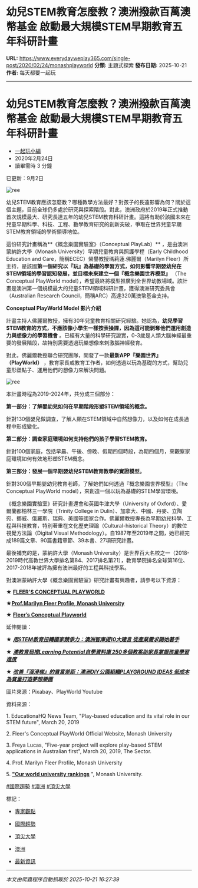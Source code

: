 # 幼兒STEM教育怎麼教？澳洲撥款百萬澳幣基金 啟動最大規模STEM早期教育五年科研計畫

**URL:** https://www.everydayweplay365.com/single-post/2020/02/24/monashplayworld
**分類:** 主題式探索
**發布日期:** 2025-10-21
**作者:** 每天都要一起玩

---

# 幼兒STEM教育怎麼教？澳洲撥款百萬澳幣基金 啟動最大規模STEM早期教育五年科研計畫

  * [一起玩小編](https://www.everydayweplay365.com/profile/7ed3b36a-475d-4d3d-b219-ead5fbbcccf1/profile)
  * 2020年2月24日
  * 讀畢需時 3 分鐘



已更新：9月2日

  


![ree](https://static.wixstatic.com/media/d57202_99be1507a67847f6853aa4c9e8faee0d~mv2.jpg/v1/fill/w_147,h_83,al_c,q_80,usm_0.66_1.00_0.01,blur_2,enc_avif,quality_auto/d57202_99be1507a67847f6853aa4c9e8faee0d~mv2.jpg)

幼兒STEM教育應該怎麼教？哪種教學方法最好？對孩子的長遠影響為何？關於這個主題，目前全球仍多處於研究與探索階段。對此，澳洲政府於2019年正式推動首次規模最大、研究長達五年的幼兒STEM教育科研計畫。這將有助於該國未來在兒童早期科學、科技、工程、數學教育研究的創新突破，爭取在世界兒童早期STEM教育領域的學術領導地位。

  


這份研究計畫稱為**《概念樂園實驗室》（Conceptual PlayLab）** ，是由澳洲蒙納許大學（Monash University）早期兒童教育與照護學程（Early Childhood Education and Care，簡稱ECEC）榮譽教授瑪莉蓮.佛麗爾（Marilyn Fleer）所主持，是該國**第一個研究以『玩』為基礎的學習方式，如何影響早期嬰幼兒在STEM領域的學習認知發展，並目標未來建立一個『概念樂園世界模型』** （The Conceptual PlayWorld model），希望最終將模型推廣到全世界幼教場域。該計畫是澳洲第一個規模最大的兒童STEM領域科研計畫，獲得澳洲研究委員會（Australian Research Council，簡稱ARC）高達320萬澳幣基金支持。

  


**Conceptual PlayWorld Model 影片介紹**

  


計畫主持人佛麗爾教授，擁有30年兒童教育相關研究經驗。她認為，**幼兒學習STEM教育的方式，不應該像小學生一樣按表操課，因為這可能剝奪他們運用創造力與想像力的學習機會** 。已經有大量的科學研究證實，0-3歲是人類大腦神經最重要的發展階段，故特別需要透過玩樂想像來刺激腦神經發育。

  


對此，佛麗爾教授聯合研究團隊，開發了一款**最新APP『樂園世界』（PlayWorld）** ，教育家長或教育工作者，如何透過以玩為基礎的方式，幫助兒童形塑點子、運用他們的想像力來解決問題。

  


![ree](https://static.wixstatic.com/media/d57202_dbb82570019a4a3c95bbea576b1710cf~mv2.jpg/v1/fill/w_147,h_100,al_c,q_80,usm_0.66_1.00_0.01,blur_2,enc_avif,quality_auto/d57202_dbb82570019a4a3c95bbea576b1710cf~mv2.jpg)

本計畫時程為2019-2024年，共分成三個部分：

**第一部分：了解嬰幼兒如何在早期階段形塑STEM領域的概念。**

針對130個嬰兒做調查，了解人類在STEM領域中自然想像力，以及如何在成長過程中形成變化。

  


**第二部分：調查家庭環境如何支持他們的孩子學習STEM教育。**

針對100個家庭，包括早晨、午後、傍晚、假期四個時段，為期四個月，來觀察家庭環境如何有效地形塑STEM概念。

  


**第三部分：發展一個早期嬰幼兒STEM教育教學的實證模型。**

針對300個早期嬰幼兒教育老師，了解她們如何透過『概念樂園世界模型』（The Conceptual PlayWorld model），來創造一個以玩為基礎的STEM學習環境。

  


《概念樂園實驗室》研究計畫還會和英國牛津大學（University of Oxford）、愛爾蘭都柏林三一學院（Trinity College in Dulin）、加拿大、中國、丹麥、立陶宛、挪威、俄羅斯、瑞典、美國等國家合作。佛麗爾教授專長為早期幼兒科學、工程與科技教育，特別著重在文化歷史理論（Cultural-historical Theory）的數位視覺方法論（Digital Visual Methodology）。自1987年至2019年之間，她已經完成189篇文章、90篇書籍章節、39本書、27項研究計畫。

  


最後補充的是，蒙納許大學（Monash University）是世界百大名校之一（2018-2019時代高教世界大學排名第84、2017排名第21），教育學院排名全球第16位、2017-2018年被評為擁有澳洲最好的工程與科技學系。

  


對澳洲蒙納許大學《概念樂園實驗室》研究計畫有興趣者，請參考以下資源：

★ [**FLEER'S CONCEPTUAL PLAYWORLD**](http://www.monash.edu/conceptual-playworld/home)

★[**Prof.**](http://research.monash.edu/en/persons/marilyn-fleer)[**Marilyn Fleer Profile, Monash University**](http://research.monash.edu/en/persons/marilyn-fleer)

★ [**Fleer’s Conceptual Playworld**](http://itunes.apple.com/US/app/id1416367213?mt=8)

  


延伸閱讀：

★ [**_用STEM教育扭轉國家競爭力：澳洲智庫提10大建言 從產業需求開始著手_**](https://www.everydayweplay365.com/single-post/2018/05/06/Optimising-STEM-Industry-School-Partnerships%EF%BC%9AInspiring-Australias-Next-Generation)

★ [**_澳教育局推Learning Potential自學資料庫 250多個教案助家長掌握孩童學習進度_**](https://www.everydayweplay365.com/single-post/2018/10/29/%E6%BE%B3%E6%95%99%E8%82%B2%E5%B1%80%E6%8E%A8Learning-Potential%E8%87%AA%E5%AD%B8%E8%B3%87%E6%96%99%E5%BA%AB-250%E5%A4%9A%E5%80%8B%E6%95%99%E6%A1%88%E5%8A%A9%E5%AE%B6%E9%95%B7%E6%8E%8C%E6%8F%A1%E5%AD%A9%E7%AB%A5%E5%AD%B8%E7%BF%92%E9%80%B2%E5%BA%A6)

★ [**_改善『溜滑梯』的貧富差距：澳洲DIY公園組織PLAYGROUND IDEAS 低成本為貧童打造夢想樂園_**](https://www.everydayweplay365.com/single-post/2018/08/03/playgroundideasaustralia)

  


圖片來源：Pixabay、PlayWorld Youtube

資料來源：

1\. EducationaHQ News Team, "Play-based education and its vital role in our STEM future", March 20, 2019

2\. Fleer's Conceptual PlayWorld Official Website, Monash University

3\. Freya Lucas, "Five-year project will explore play-based STEM applications in Australian first", March 20, 2019, The Sector. 

4\. Prof. Marilyn Fleer Profile, Monash University

5\. [**"Our world university rankings**](http://www.monash.edu/study/why-choose-monash/our-rankings) ", Monash University.

  


[#國際趨勢](https://www.everydayweplay365.com/home/hashtags/國際趨勢) [#澳洲](https://www.everydayweplay365.com/home/hashtags/澳洲) [#頂尖大學](https://www.everydayweplay365.com/home/hashtags/頂尖大學)

標記：

  * [專家觀點](https://www.everydayweplay365.com/home/tags/專家觀點)
  * [國際趨勢](https://www.everydayweplay365.com/home/tags/國際趨勢)
  * [頂尖大學](https://www.everydayweplay365.com/home/tags/頂尖大學)
  * [澳洲](https://www.everydayweplay365.com/home/tags/澳洲)



  * [最新資訊](https://www.everydayweplay365.com/home/categories/最新資訊)




---

*本文由爬蟲程序自動抓取於 2025-10-21 16:27:39*
